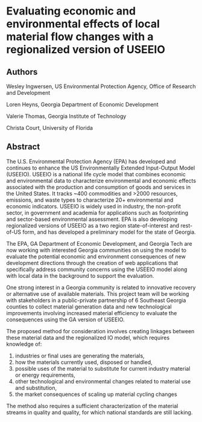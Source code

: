 # Evaluating economic and environmental effects of local material flow changes with a regionalized version of USEEIO

## Authors
Wesley Ingwersen, US Environmental Protection Agency, Office of Research and Development

Loren Heyns, Georgia Department of Economic Development

Valerie Thomas, Georgia Institute of Technology

Christa Court, University of Florida

## Abstract

The U.S. Environmental Protection Agency (EPA) has developed and continues to enhance
the US Environmentally Extended Input-Output Model (USEEIO). USEEIO is a national life cycle
model that combines economic and environmental data to characterize environmental and economic effects associated
with the production and consumption of goods and services in the United States.
It tracks ~400 commodities and >2000 resources, emissions, and waste types to characterize 20+ environmental and economic indicators.
USEEIO is widely used in industry, the non-profit sector, in government and academia for applications such as footprinting
and sector-based environmental assessment. EPA is also developing regionalized versions of USEEIO
as a two region state-of-interest and rest-of-US form, and has developed a preliminary model
for the state of Georgia.

The EPA, GA Department of Economic Development, and Georgia Tech are now working with interested Georgia communities
on using the model to evaluate the potential economic and environment consequences of new development directions
through the creation of web applications that specifically address community concerns using the USEEIO model
along with local data in the background to support the evaluation.

One strong interest in a Georgia community is related to innovative recovery or alternative use of
available materials. This project team will be working with stakeholders in a public-private partnership of 6 Southeast Georgia counties
to collect material generation data and new technological improvements involving increased
material efficiency to evaluate the consequences using the GA version of USEEIO.

The proposed method for consideration involves creating linkages between these material data and the regionalized IO model,
which requires knowledge of:
1. industries or final uses are generating the materials,
2. how the materials currently used, disposed or handled,
3. possible uses of the material to substitute for current industry material or energy requirements,
4. other technological and environmental changes related to material use and substitution,
5. the market consequences of scaling up material cycling changes

The method also requires a sufficient characterization of the material streams in quality and quality,
for which national standards are still lacking.











